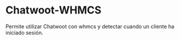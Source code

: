 # Chatwoot-WHMCS
Permite utilizar Chatwoot con whmcs y detectar cuando un cliente ha iniciado sesión.
